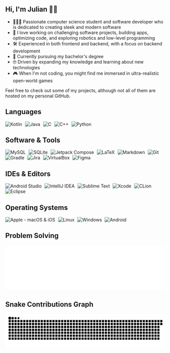 ## Hi, I'm Julian 👋🏻
* 👨🏻‍💻 Passionate computer science student and software developer who is dedicated to creating sleek and modern software
* 💯 I love working on challenging software projects, building apps, optimizing code, and exploring robotics and low-level programming
* 🛠️ Experienced in both frontend and backend, with a focus on backend development
* 🔭 Currently pursuing my bachelor's degree
* 🤓 Driven by expanding my knowledge and learning about new technologies
* 🎮 When I'm not coding, you might find me immersed in ultra-realistic open-world games

Feel free to check out some of my projects, although not all of them are hosted on my personal GitHub.

<!-- Skill icons listed separately for custom spacing and tooltips. Images change color according to theme preferences. -->
## Languages
<picture>
  <source media="(prefers-color-scheme: dark)" srcset="https://skillicons.dev/icons?i=kotlin&theme=dark">
  <source media="(prefers-color-scheme: light)" srcset="https://skillicons.dev/icons?i=kotlin&theme=light">
  <img src="https://skillicons.dev/icons?i=kotlin&theme=dark" alt="Kotlin" title="Kotlin">
</picture>
&VeryThinSpace;
<picture>
  <source media="(prefers-color-scheme: dark)" srcset="https://skillicons.dev/icons?i=java&theme=dark">
  <source media="(prefers-color-scheme: light)" srcset="https://skillicons.dev/icons?i=java&theme=light">
  <img src="https://skillicons.dev/icons?i=java&theme=dark" alt="Java" title="Java">
</picture>
&VeryThinSpace;
<picture>
  <source media="(prefers-color-scheme: dark)" srcset="https://skillicons.dev/icons?i=c&theme=dark">
  <source media="(prefers-color-scheme: light)" srcset="https://skillicons.dev/icons?i=c&theme=light">
  <img src="https://skillicons.dev/icons?i=c&theme=dark" alt="C" title="C">
</picture>
&VeryThinSpace;
<picture>
  <source media="(prefers-color-scheme: dark)" srcset="https://skillicons.dev/icons?i=cpp&theme=dark">
  <source media="(prefers-color-scheme: light)" srcset="https://skillicons.dev/icons?i=cpp&theme=light">
  <img src="https://skillicons.dev/icons?i=cpp&theme=dark" alt="C++" title="C++">
</picture>
&VeryThinSpace;
<picture>
  <source media="(prefers-color-scheme: dark)" srcset="https://skillicons.dev/icons?i=py&theme=dark">
  <source media="(prefers-color-scheme: light)" srcset="https://skillicons.dev/icons?i=py&theme=light">
  <img src="https://skillicons.dev/icons?i=py&theme=dark" alt="Python" title="Python">
</picture>

## Software & Tools
<picture>
  <source media="(prefers-color-scheme: dark)" srcset="https://skillicons.dev/icons?i=mysql&theme=dark">
  <source media="(prefers-color-scheme: light)" srcset="https://skillicons.dev/icons?i=mysql&theme=light">
  <img src="https://skillicons.dev/icons?i=mysql&theme=dark" alt="MySQL" title="MySQL">
</picture>
&VeryThinSpace;
<picture>
  <source media="(prefers-color-scheme: dark)" srcset="https://skillicons.dev/icons?i=sqlite&theme=dark">
  <source media="(prefers-color-scheme: light)" srcset="https://skillicons.dev/icons?i=sqlite&theme=light">
  <img src="https://skillicons.dev/icons?i=sqlite&theme=dark" alt="SQLite" title="SQLite">
</picture>
&VeryThinSpace;
<picture>
  <source media="(prefers-color-scheme: dark)" srcset="https://go-skill-icons.vercel.app/api/icons?i=jetpackcompose&theme=dark">
  <source media="(prefers-color-scheme: light)" srcset="https://go-skill-icons.vercel.app/api/icons?i=jetpackcompose&theme=light">
  <img src="https://go-skill-icons.vercel.app/api/icons?i=jetpackcompose&theme=dark" alt="Jetpack Compose" title="Jetpack Compose">
</picture>
&VeryThinSpace;
<picture>
  <source media="(prefers-color-scheme: dark)" srcset="https://skillicons.dev/icons?i=latex&theme=dark">
  <source media="(prefers-color-scheme: light)" srcset="https://skillicons.dev/icons?i=latex&theme=light">
  <img src="https://skillicons.dev/icons?i=latex&theme=dark" alt="LaTeX" title="LaTeX">
</picture>
&VeryThinSpace;
<picture>
  <source media="(prefers-color-scheme: dark)" srcset="https://skillicons.dev/icons?i=md&theme=dark">
  <source media="(prefers-color-scheme: light)" srcset="https://skillicons.dev/icons?i=md&theme=light">
  <img src="https://skillicons.dev/icons?i=md&theme=dark" alt="Markdown" title="Markdown">
</picture>
&VeryThinSpace;
<picture>
  <source media="(prefers-color-scheme: dark)" srcset="https://skillicons.dev/icons?i=git&theme=dark">
  <source media="(prefers-color-scheme: light)" srcset="https://skillicons.dev/icons?i=git&theme=light">
  <img src="https://skillicons.dev/icons?i=git&theme=dark" alt="Git" title="Git">
</picture>
&VeryThinSpace;
<picture>
  <source media="(prefers-color-scheme: dark)" srcset="https://skillicons.dev/icons?i=gradle&theme=dark">
  <source media="(prefers-color-scheme: light)" srcset="https://skillicons.dev/icons?i=gradle&theme=light">
  <img src="https://skillicons.dev/icons?i=gradle&theme=dark" alt="Gradle" title="Gradle">
</picture>
&VeryThinSpace;
<picture>
  <source media="(prefers-color-scheme: dark)" srcset="https://go-skill-icons.vercel.app/api/icons?i=jira&theme=dark">
  <source media="(prefers-color-scheme: light)" srcset="https://go-skill-icons.vercel.app/api/icons?i=jira&theme=light">
  <img src="https://go-skill-icons.vercel.app/api/icons?i=jira&theme=dark" alt="Jira" title="Jira">
</picture>
&VeryThinSpace;
<picture>
  <source media="(prefers-color-scheme: dark)" srcset="https://go-skill-icons.vercel.app/api/icons?i=virtualbox&theme=dark">
  <source media="(prefers-color-scheme: light)" srcset="https://go-skill-icons.vercel.app/api/icons?i=virtualbox&theme=light">
  <img src="https://go-skill-icons.vercel.app/api/icons?i=virtualbox&theme=dark" alt="VirtualBox" title="VirtualBox">
</picture>
&VeryThinSpace;
<picture>
  <source media="(prefers-color-scheme: dark)" srcset="https://skillicons.dev/icons?i=figma&theme=dark">
  <source media="(prefers-color-scheme: light)" srcset="https://skillicons.dev/icons?i=figma&theme=light">
  <img src="https://skillicons.dev/icons?i=figma&theme=dark" alt="Figma" title="Figma">
</picture>

## IDEs & Editors
<picture>
  <source media="(prefers-color-scheme: dark)" srcset="https://skillicons.dev/icons?i=androidstudio&theme=dark">
  <source media="(prefers-color-scheme: light)" srcset="https://skillicons.dev/icons?i=androidstudio&theme=light">
  <img src="https://skillicons.dev/icons?i=androidstudio&theme=dark" alt="Android Studio" title="Android Studio">
</picture>
&VeryThinSpace;
<picture>
  <source media="(prefers-color-scheme: dark)" srcset="https://skillicons.dev/icons?i=idea&theme=dark">
  <source media="(prefers-color-scheme: light)" srcset="https://skillicons.dev/icons?i=idea&theme=light">
  <img src="https://skillicons.dev/icons?i=idea&theme=dark" alt="IntelliJ IDEA" title="IntelliJ IDEA">
</picture>
&VeryThinSpace;
<picture>
  <source media="(prefers-color-scheme: dark)" srcset="https://skillicons.dev/icons?i=sublime&theme=dark">
  <source media="(prefers-color-scheme: light)" srcset="https://skillicons.dev/icons?i=sublime&theme=light">
  <img src="https://skillicons.dev/icons?i=sublime&theme=dark" alt="Sublime Text" title="Sublime Text">
</picture>
&VeryThinSpace;
<picture>
  <source media="(prefers-color-scheme: dark)" srcset="https://go-skill-icons.vercel.app/api/icons?i=xcode&theme=dark">
  <source media="(prefers-color-scheme: light)" srcset="https://go-skill-icons.vercel.app/api/icons?i=xcode&theme=light">
  <img src="https://go-skill-icons.vercel.app/api/icons?i=xcode&theme=dark" alt="Xcode" title="Xcode">
</picture>
&VeryThinSpace;
<picture>
  <source media="(prefers-color-scheme: dark)" srcset="https://skillicons.dev/icons?i=clion&theme=dark">
  <source media="(prefers-color-scheme: light)" srcset="https://skillicons.dev/icons?i=clion&theme=light">
  <img src="https://skillicons.dev/icons?i=clion&theme=dark" alt="CLion" title="CLion">
</picture>
&VeryThinSpace;
<picture>
  <source media="(prefers-color-scheme: dark)" srcset="https://skillicons.dev/icons?i=eclipse&theme=dark">
  <source media="(prefers-color-scheme: light)" srcset="https://skillicons.dev/icons?i=eclipse&theme=light">
  <img src="https://skillicons.dev/icons?i=eclipse&theme=dark" alt="Eclipse" title="Eclipse">
</picture>

## Operating Systems
<picture>
  <source media="(prefers-color-scheme: dark)" srcset="https://skillicons.dev/icons?i=apple&theme=dark">
  <source media="(prefers-color-scheme: light)" srcset="https://skillicons.dev/icons?i=apple&theme=light">
  <img src="https://skillicons.dev/icons?i=apple&theme=dark" alt="Apple - macOS & iOS" title="Apple - macOS & iOS">
</picture>
&VeryThinSpace;
<picture>
  <source media="(prefers-color-scheme: dark)" srcset="https://skillicons.dev/icons?i=linux&theme=dark">
  <source media="(prefers-color-scheme: light)" srcset="https://skillicons.dev/icons?i=linux&theme=light">
  <img src="https://skillicons.dev/icons?i=linux&theme=dark" alt="Linux" title="Linux">
</picture>
&VeryThinSpace;
<picture>
  <source media="(prefers-color-scheme: dark)" srcset="https://skillicons.dev/icons?i=windows&theme=dark">
  <source media="(prefers-color-scheme: light)" srcset="https://skillicons.dev/icons?i=windows&theme=light">
  <img src="https://skillicons.dev/icons?i=windows&theme=dark" alt="Windows" title="Windows">
</picture>
&VeryThinSpace;
<picture>
  <source media="(prefers-color-scheme: dark)" srcset="https://go-skill-icons.vercel.app/api/icons?i=android&theme=dark">
  <source media="(prefers-color-scheme: light)" srcset="https://go-skill-icons.vercel.app/api/icons?i=android&theme=light">
  <img src="https://go-skill-icons.vercel.app/api/icons?i=android&theme=dark" alt="Android" title="Android">
</picture>

## Problem Solving
<p align="center">
  <a href="https://leetcode.com/u/ProjectUniverse/">
      <img src="https://raw.githubusercontent.com/projectuniverse/projectuniverse/output/leetcode.svg" alt="My LeetCode statistics">
  </a>
</p>

## Snake Contributions Graph
<p align="center">
  <picture>
    <source media="(prefers-color-scheme: dark)" srcset="https://raw.githubusercontent.com/projectuniverse/projectuniverse/output/github-contribution-grid-snake-dark.svg">
    <source media="(prefers-color-scheme: light)" srcset="https://raw.githubusercontent.com/projectuniverse/projectuniverse/output/github-contribution-grid-snake.svg">
    <img src="https://raw.githubusercontent.com/projectuniverse/projectuniverse/output/github-contribution-grid-snake-dark.svg" alt="Animation of a snake eating my contributions graph">
  </picture>
</p>
